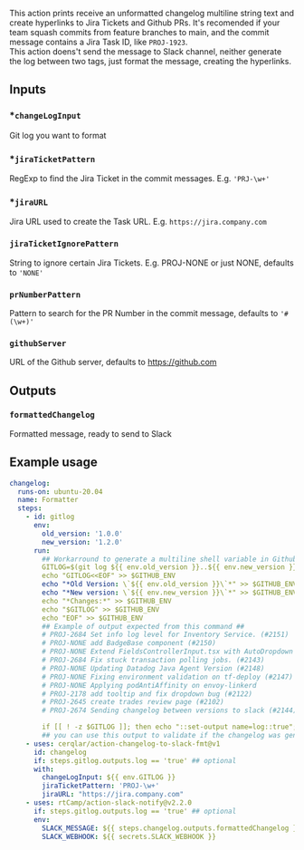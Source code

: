 This action prints receive an unformatted changelog multiline string text and create hyperlinks to Jira Tickets and Github PRs. It's recomended if your team squash commits from feature branches to main, and the commit message contains a Jira Task ID, like `PROJ-1923`.  
This action doens't send the message to Slack channel, neither generate the log between two tags, just format the message, creating the hyperlinks.

## Inputs

### \*`changeLogInput`

Git log you want to format

### \*`jiraTicketPattern`

RegExp to find the Jira Ticket in the commit messages. E.g. `'PRJ-\w+'`

### \*`jiraURL`

Jira URL used to create the Task URL. E.g. `https://jira.company.com`

### `jiraTicketIgnorePattern`

String to ignore certain Jira Tickets. E.g. PROJ-NONE or just NONE, defaults to `'NONE'`

### `prNumberPattern`

Pattern to search for the PR Number in the commit message, defaults to `'#(\w+)'`

### `githubServer`

URL of the Github server, defaults to https://github.com

## Outputs

### `formattedChangelog`

Formatted message, ready to send to Slack

## Example usage

```yaml
changelog:
  runs-on: ubuntu-20.04
  name: Formatter
  steps:
    - id: gitlog
      env:
        old_version: '1.0.0'
        new_version: '1.2.0'
      run:
        ## Workarround to generate a multiline shell variable in Github Actions
        GITLOG=$(git log ${{ env.old_version }}..${{ env.new_version }} --oneline | cut -f 2- -d ' ')
        echo "GITLOG<<EOF" >> $GITHUB_ENV
        echo "*Old Version: \`${{ env.old_version }}\`*" >> $GITHUB_ENV
        echo "*New version: \`${{ env.new_version }}\`*" >> $GITHUB_ENV
        echo "*Changes:*" >> $GITHUB_ENV
        echo "$GITLOG" >> $GITHUB_ENV
        echo "EOF" >> $GITHUB_ENV
        ## Example of output expected from this command ##
        # PROJ-2684 Set info log level for Inventory Service. (#2151)
        # PROJ-NONE add BadgeBase component (#2150)
        # PROJ-NONE Extend FieldsControllerInput.tsx with AutoDropdown (#2134)
        # PROJ-2684 Fix stuck transaction polling jobs. (#2143)
        # PROJ-NONE Updating Datadog Java Agent Version (#2148)
        # PROJ-NONE Fixing environment validation on tf-deploy (#2147)
        # PROJ-NONE Applying podAntiAffinity on envoy-linkerd
        # PROJ-2178 add tooltip and fix dropdown bug (#2122)
        # PROJ-2645 create trades review page (#2102)
        # PROJ-2674 Sending changelog between versions to slack (#2144)

        if [[ ! -z $GITLOG ]]; then echo "::set-output name=log::true"; fi
        ## you can use this output to validate if the changelog was generated before following with the workflow
    - uses: cerqlar/action-changelog-to-slack-fmt@v1
      id: changelog
      if: steps.gitlog.outputs.log == 'true' ## optional
      with:
        changeLogInput: ${{ env.GITLOG }}
        jiraTicketPattern: 'PROJ-\w+'
        jiraURL: "https://jira.company.com"
    - uses: rtCamp/action-slack-notify@v2.2.0
      if: steps.gitlog.outputs.log == 'true' ## optional
      env:
        SLACK_MESSAGE: ${{ steps.changelog.outputs.formattedChangelog }}
        SLACK_WEBHOOK: ${{ secrets.SLACK_WEBHOOK }}
```
